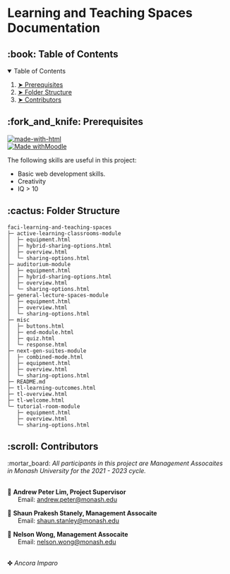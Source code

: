 # Learning and Teaching Spaces Documentation

<!-- TABLE OF CONTENTS -->
<h2 id="table-of-contents"> :book: Table of Contents</h2>

<details open="open">
  <summary>Table of Contents</summary>
  <ol>
    <!-- <li><a href="#about-the-project"> ➤ About The Project</a></li> -->
    <li><a href="#prerequisites"> ➤ Prerequisites</a></li>
    <li><a href="#folder-structure"> ➤ Folder Structure</a></li>
<!--     <li><a href="#dataset"> ➤ Dataset</a></li>
    <li><a href="#roadmap"> ➤ Roadmap</a></li>
    <li>
      <a href="#preprocessing"> ➤ Preprocessing</a>
      <ul>
        <li><a href="#preprocessed-data">Pre-processed data</a></li>
        <li><a href="#statistical-feature">Statistical feature</a></li>
        <li><a href="#topological-feature">Topological feature</a></li>
      </ul>
    </li>
    <li><a href="#experiments">Experiments</a></li>
    <li><a href="#results-and-discussion"> ➤ Results and Discussion</a></li>
    <li><a href="#references"> ➤ References</a></li> -->
    <li><a href="#contributors"> ➤ Contributors</a></li>
  </ol>
</details>

<!-- ABOUT THE PROJECT -->
<!-- <h2 id="about-the-project"> :pencil: About The Project</h2>

<p align="justify"> 
  This project require the MA's to lead the training and communication plan for all our teaching spaces to shift classes and teaching styles from didactic learning to collaborative learning. They will be working with our in-house AV team to understand how the systems in old and new classrooms work and create content on how to use these spaces to their full potential. The MA’s are capable and have the required skill set needed for this, and they will be given the choice and freedom to choose the platform(s) they think is the best fit (videos, guides, Guroo, Moodle, etc.).
</p> -->

<!-- PREREQUISITES -->
<h2 id="prerequisites"> :fork_and_knife: Prerequisites</h2>

[![made-with-html](https://img.shields.io/badge/Made%20with-HTML-informational)](https://www.w3schools.com/html/) <br>
[![Made withMoodle](https://img.shields.io/badge/Made%20with-Moodle-9cf)](https://lms.monash.edu/course/view.php?id=115093&section=7) <br>

<!--This project is written in HTML programming language. <br>-->
The following skills are useful in this project:
* Basic web development skills.
* Creativity
* IQ > 10

<!-- :paw_prints:-->
<!-- FOLDER STRUCTURE -->
<h2 id="folder-structure"> :cactus: Folder Structure</h2>

```
faci-learning-and-teaching-spaces
├─ active-learning-classrooms-module
│  ├─ equipment.html
│  ├─ hybrid-sharing-options.html
│  ├─ overview.html
│  └─ sharing-options.html
├─ auditorium-module
│  ├─ equipment.html
│  ├─ hybrid-sharing-options.html
│  ├─ overview.html
│  └─ sharing-options.html
├─ general-lecture-spaces-module
│  ├─ equipment.html
│  ├─ overview.html
│  └─ sharing-options.html
├─ misc
│  ├─ buttons.html
│  ├─ end-module.html
│  ├─ quiz.html
│  └─ response.html
├─ next-gen-suites-module
│  ├─ combined-mode.html
│  ├─ equipment.html
│  ├─ overview.html
│  └─ sharing-options.html
├─ README.md
├─ tl-learning-outcomes.html
├─ tl-overview.html
├─ tl-welcome.html
└─ tutorial-room-module
   ├─ equipment.html
   ├─ overview.html
   └─ sharing-options.html

```

<!-- CONTRIBUTORS -->
<h2 id="contributors"> :scroll: Contributors</h2>

<p>
  :mortar_board: <i>All participants in this project are Management Assocaites in Monash University for the 2021 - 2023 cycle. </i> <br> <br>
   
  :boy: <b>Andrew Peter Lim, Project Supervisor</b> <br>
  &nbsp;&nbsp;&nbsp;&nbsp;&nbsp; Email: <a>andrew.peter@monash.edu</a> <br>
   
  :boy: <b>Shaun Prakesh Stanely, Management Assocaite</b> <br>
  &nbsp;&nbsp;&nbsp;&nbsp;&nbsp; Email: <a>shaun.stanley@monash.edu</a> <br>

  :boy: <b>Nelson Wong, Management Assocaite</b> <br>
  &nbsp;&nbsp;&nbsp;&nbsp;&nbsp; Email: <a>nelson.wong@monash.edu</a> <br>
</p>

<br>
✤ <i>Ancora Imparo<i>

